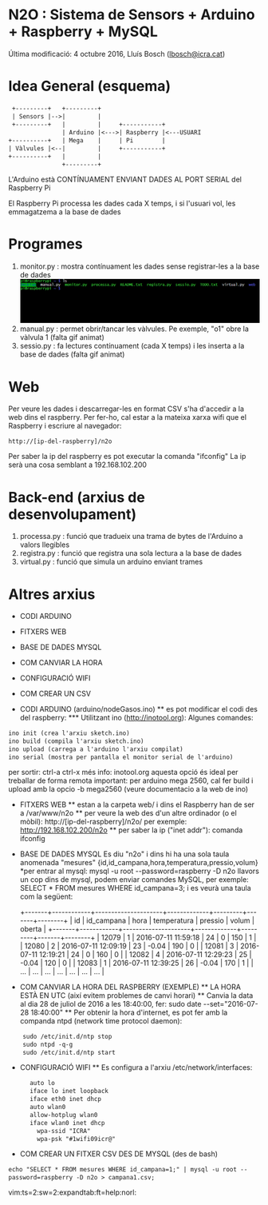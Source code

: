 # N2O : Sistema de Sensors + Arduino + Raspberry + MySQL

Última modificació: 4 octubre 2016, Lluís Bosch (lbosch@icra.cat)

Idea General (esquema)
======================

     +---------+   +---------+
     | Sensors |-->|         |
     +---------+   |         |     +-----------+
                   | Arduino |<--->| Raspberry |<---USUARI
    +----------+   | Mega    |     | Pi        |
    | Vàlvules |<--|         |     +-----------+
    +----------+   |         |
                   +---------+


L'Arduino està CONTÍNUAMENT ENVIANT DADES AL PORT SERIAL del Raspberry Pi

El Raspberry Pi processa les dades cada X temps, i si l'usuari vol, les emmagatzema a la base de dades

Programes
=========

1. monitor.py  : mostra contínuament les dades sense registrar-les a la base de dades
![](https://raw.githubusercontent.com/holalluis/n2o/master/gif/monitor.gif)
2. manual.py   : permet obrir/tancar les vàlvules. Pe exemple, "o1" obre la vàlvula 1
(falta gif animat)
3. sessio.py   : fa lectures contínuament (cada X temps) i les inserta a la base de dades
(falta gif animat)

Web
===

Per veure les dades i descarregar-les en format CSV s'ha d'accedir a la web dins el raspberry.
Per fer-ho, cal estar a la mateixa xarxa wifi que el Raspberry i escriure al navegador:

	http://[ip-del-raspberry]/n2o

Per saber la ip del raspberry es pot executar la comanda "ifconfig"
La ip serà una cosa semblant a 192.168.102.200

Back-end (arxius de desenvolupament)
====================================

1. processa.py : funció que tradueix una trama de bytes de l'Arduino a valors llegibles
2. registra.py : funció que registra una sola lectura a la base de dades 
3. virtual.py  : funció que simula un arduino enviant trames

Altres arxius
=============

* CODI ARDUINO
* FITXERS WEB
* BASE DE DADES MYSQL
* COM CANVIAR LA HORA
* CONFIGURACIÓ WIFI
* COM CREAR UN CSV

* CODI ARDUINO (arduino/nodeGasos.ino)
** es pot modificar el codi des del raspberry:
*** Utilitzant ino (http://inotool.org):
Algunes comandes:

```
ino init (crea l'arxiu sketch.ino)
ino build (compila l'arxiu sketch.ino)
ino upload (carrega a l'arduino l'arxiu compilat)
ino serial (mostra per pantalla el monitor serial de l'arduino)
```
per sortir: ctrl-a ctrl-x
més info: inotool.org
aquesta opció és ideal per treballar de forma remota
important: per arduino mega 2560, cal fer build i upload amb la opcio -b mega2560 (veure documentacio a la web de ino)

* FITXERS WEB
** estan a la carpeta web/ i dins el Raspberry han de ser a /var/www/n2o
** per veure la web des d'un altre ordinador (o el mòbil): 
		http://[ip-del-raspberry]/n2o/
		per exemple: http://192.168.102.200/n2o
** per saber la ip ("inet addr"): comanda ifconfig

* BASE DE DADES MYSQL
	Es diu "n2o" i dins hi ha una sola taula anomenada 
	"mesures" {id,id_campana,hora,temperatura,pressio,volum}
	*per entrar al mysql:
		mysql -u root --password=raspberry -D n2o
	llavors un cop dins de mysql, podem enviar comandes MySQL, per exemple:
		SELECT * FROM mesures WHERE id_campana=3;
	i es veurà una taula com la següent:


  +-------+------------+---------------------+-------------+---------+-------+--------+
  | id    | id_campana | hora                | temperatura | pressio | volum | oberta |
  +-------+------------+---------------------+-------------+---------+-------+--------+
  | 12079 | 1          | 2016-07-11 11:59:18 | 24          | 0       | 150   | 1      |
  | 12080 | 2          | 2016-07-11 12:09:19 | 23          | -0.04   | 190   | 0      |
  | 12081 | 3          | 2016-07-11 12:19:21 | 24          | 0       | 160   | 0      |
  | 12082 | 4          | 2016-07-11 12:29:23 | 25          | -0.04   | 120   | 0      |
  | 12083 | 1          | 2016-07-11 12:39:25 | 26          | -0.04   | 170   | 1      |
  | ...   | ...        | ...                 | ...         | ...     | ...   | ...    |



* COM CANVIAR LA HORA DEL RASPBERRY (EXEMPLE)
** LA HORA ESTÀ EN UTC (així evitem problemes de canvi horari)
** Canvia la data al dia 28 de juliol de 2016 a les 18:40:00, fer:
		sudo date --set="2016-07-28 18:40:00"
** Per obtenir la hora d'internet, es pot fer amb la companda ntpd (network time protocol daemon):

```
	sudo /etc/init.d/ntp stop
	sudo ntpd -q-g
	sudo /etc/init.d/ntp start
```

* CONFIGURACIÓ WIFI
** Es configura a l'arxiu /etc/network/interfaces:

```
      auto lo
      iface lo inet loopback
      iface eth0 inet dhcp
      auto wlan0
      allow-hotplug wlan0
      iface wlan0 inet dhcp
        wpa-ssid "ICRA"
        wpa-psk "#1wifi09icr@"
```

* COM CREAR UN FITXER CSV DES DE MYSQL (des de bash)

```
echo "SELECT * FROM mesures WHERE id_campana=1;" | mysql -u root --password=raspberry -D n2o > campana1.csv;
```

vim:ts=2:sw=2:expandtab:ft=help:norl:
